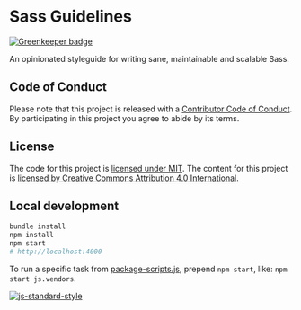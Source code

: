 # Sass Guidelines

[![Greenkeeper badge](https://badges.greenkeeper.io/HugoGiraudel/sass-guidelines.svg)](https://greenkeeper.io/)

An opinionated styleguide for writing sane, maintainable and scalable Sass.

## Code of Conduct

Please note that this project is released with a [Contributor Code of Conduct](CODE_OF_CONDUCT.md). By participating in this project you agree to abide by its terms.

## License

The code for this project is [licensed under MIT](LICENSE).
The content for this project is [licensed by Creative Commons Attribution 4.0 International](https://creativecommons.org/licenses/by/4.0/legalcode).

## Local development

```sh
bundle install
npm install
npm start
# http://localhost:4000
```

To run a specific task from [package-scripts.js](https://github.com/HugoGiraudel/sass-guidelines/blob/master/package-scripts.js), prepend `npm start`, like: `npm start js.vendors`.

[![js-standard-style](https://cdn.rawgit.com/feross/standard/master/badge.svg)](http://standardjs.com)
